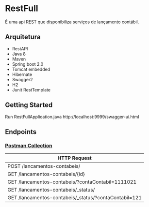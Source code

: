 # RestFull 

É uma api REST que disponibiliza serviços de lançamento contábil.
## Arquitetura

* RestAPI
* Java 8
* Maven
* Spring boot 2.0
* Tomcat embedded
* Hibernate
* Swagger2
* H2 
* Junit RestTemplate

## Getting Started

Run RestFullApplication.java 
http://localhost:9999/swagger-ui.html


## Endpoints

### [Postman Collection](https://github.com/lelodois/restfull/blob/master/LancamentoContabil.postman_collection.json)



|HTTP Request                                            |
|--------------------------------------------------------|
|POST /lancamentos-contabeis/ 
|GET  /lancamentos-contabeis/{id}                        | 
|GET  /lancamentos-contabeis/?contaContabil=1111021      |
|GET  /lancamentos-contabeis/_status/                    |
|GET  /lancamentos-contabeis/_status/?contaContabil=121  |


